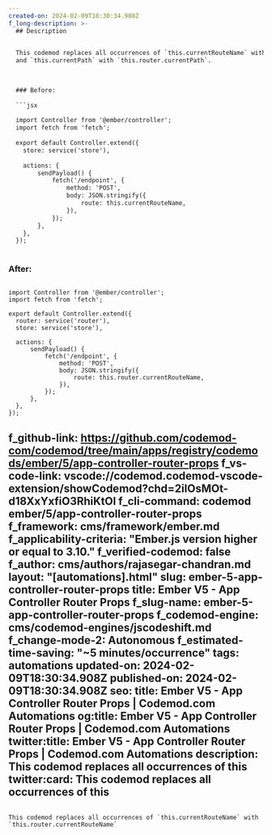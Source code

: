 ```yaml
---
created-on: 2024-02-09T18:30:34.908Z
f_long-description: >-
  ## Description
  

  This codemod replaces all occurrences of `this.currentRouteName` with `this.router.currentRouteName`
  and `this.currentPath` with `this.router.currentPath`.
  

  
  ### Before:
  
  ```jsx
  
  import Controller from '@ember/controller';
  import fetch from 'fetch';
  
  export default Controller.extend({
  	store: service('store'),
  
  	actions: {
  		sendPayload() {
  			fetch('/endpoint', {
  				method: 'POST',
  				body: JSON.stringify({
  					route: this.currentRouteName,
  				}),
  			});
  		},
  	},
  });
  
  ```
  
  ### After:
  
  ```tsx
  
  import Controller from '@ember/controller';
  import fetch from 'fetch';
  
  export default Controller.extend({
  	router: service('router'),
  	store: service('store'),
  
  	actions: {
  		sendPayload() {
  			fetch('/endpoint', {
  				method: 'POST',
  				body: JSON.stringify({
  					route: this.router.currentRouteName,
  				}),
  			});
  		},
  	},
  });
  
  ```
f_github-link: https://github.com/codemod-com/codemod/tree/main/apps/registry/codemods/ember/5/app-controller-router-props
f_vs-code-link: vscode://codemod.codemod-vscode-extension/showCodemod?chd=2ilOsMOt-d18XxYxfiO3RhiKtOI
f_cli-command: codemod ember/5/app-controller-router-props
f_framework: cms/framework/ember.md
f_applicability-criteria: "Ember.js version higher or equal to 3.10."
f_verified-codemod: false
f_author: cms/authors/rajasegar-chandran.md
layout: "[automations].html"
slug: ember-5-app-controller-router-props
title: Ember V5 - App Controller Router Props
f_slug-name: ember-5-app-controller-router-props
f_codemod-engine: cms/codemod-engines/jscodeshift.md
f_change-mode-2: Autonomous
f_estimated-time-saving: "~5 minutes/occurrence"
tags: automations
updated-on: 2024-02-09T18:30:34.908Z
published-on: 2024-02-09T18:30:34.908Z
seo:
  title: Ember V5 - App Controller Router Props | Codemod.com Automations
  og:title: Ember V5 - App Controller Router Props | Codemod.com Automations
  twitter:title: Ember V5 - App Controller Router Props | Codemod.com Automations
  description: This codemod replaces all occurrences of this
  twitter:card: This codemod replaces all occurrences of this
---
```

This codemod replaces all occurrences of `this.currentRouteName` with `this.router.currentRouteName`